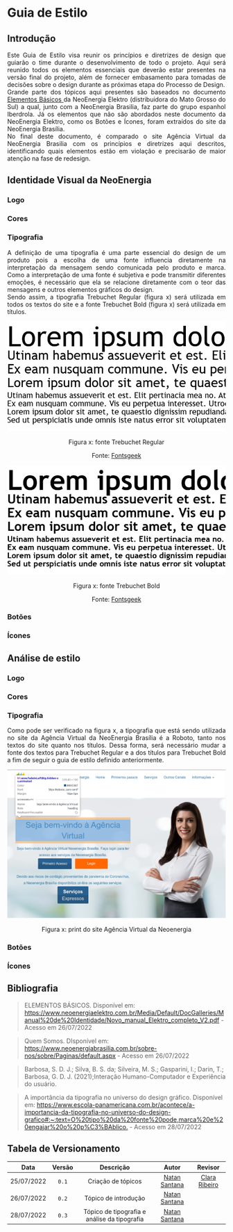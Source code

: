 # Guia de Estilo

## Introdução

<div style="text-align: justify">
Este Guia de Estilo visa reunir os princípios e diretrizes de design que guiarão o time durante o desenvolvimento de todo o projeto. Aqui será reunido todos os elementos essenciais que deverão estar presentes na versão final do projeto, além de fornecer embasamento para tomadas de decisões sobre o design durante as próximas etapa do Processo de Design.
</div>
<div style="text-align: justify">
Grande parte dos tópicos aqui presentes são baseados no documento <a href="https://www.neoenergiaelektro.com.br/Media/Default/DocGalleries/Manual%20de%20Identidade/Novo_manual_Elektro_completo_V2.pdf" target="_blank">Elementos Básicos </a> da NeoEnergia Elektro (distribuidora do Mato Grosso do Sul) a qual, junto com a NeoEnergia Brasilia, faz parte do grupo espanhol Iberdrola. Já os elementos que não são abordados neste documento da NeoEnergia Elektro, como os Botões e Ícones, foram extraídos do site da NeoEnergia Brasília.
</div>
<div style="text-align: justify">
No final deste documento, é comparado o site Agência Virtual da NeoEnergia Brasilia com os princípios e diretrizes aqui descritos, identificando quais elementos estão em violação e precisarão de maior atenção na fase de redesign.
</div>

## Identidade Visual da NeoEnergia

### Logo

### Cores

### Tipografia 

<div style="text-align: justify">
A definição de uma tipografia é uma parte essencial do design de um produto pois a escolha de uma fonte influencia diretamente na interpretação da mensagem sendo comunicada pelo produto e marca. Como a interpretação de uma fonte é subjetiva e pode transmitir diferentes emoções, é necessário que ela se relacione diretamente com o teor das mensagens e outros elementos gráficos do design.
</div>

<div style="text-align: justify">
Sendo assim, a tipografia Trebuchet Regular (figura x) será utilizada em todos os textos do site e a fonte Trebuchet Bold (figura x) será utilizada em títulos.
</div>

![Fonte Trebuchet Regular](./assets/guia_de_estilo/trebuchet.png)
<div style="text-align: center">
<p>Figura x: fonte Trebuchet Regular</p>
<p>Fonte: <a href="https://fontsgeek.com/trebuchet-ms-digiscream-font" target="_blank">Fontsgeek</a></p>
</div>

![Fonte Trebuchet Bold](./assets/guia_de_estilo/trebuchetBold.png)
<div style="text-align: center">
<p>Figura x: fonte Trebuchet Bold</p>
<p>Fonte: <a href="https://fontsgeek.com/fonts/Trebuchet-MS-Bold" target="_blank">Fontsgeek</a></p>
</div>

### Botões

### Ícones

## Análise de estilo

### Logo

### Cores

### Tipografia

<div style="text-align: justify">
Como pode ser verificado na figura x, a tipografia que está sendo utilizada no site da Agência Virtual da NeoEnergia Brasília é a Roboto, tanto nos textos do site quanto nos títulos. Dessa forma, será necessário mudar a fonte dos textos para Trebuchet Regular e a dos títulos para Trebuchet Bold a fim de seguir o guia de estilo definido anteriormente.
</div>

![Print do site](./assets/guia_de_estilo/analiseTipo.png)
<div style="text-align: center">
<p>Figura x: print do site Agência Virtual da Neoenergia</p>
</div>

### Botões

### Ícones

## Bibliografia
>ELEMENTOS BÁSICOS. Disponível em: <https://www.neoenergiaelektro.com.br/Media/Default/DocGalleries/Manual%20de%20Identidade/Novo_manual_Elektro_completo_V2.pdf> - Acesso em 26/07/2022

>Quem Somos. DIsponível em: <https://www.neoenergiabrasilia.com.br/sobre-nos/sobre/Paginas/default.aspx> - Acesso em 26/07/2022

> Barbosa, S. D. J.; Silva, B. S. da; Silveira, M. S.; Gasparini, I.; Darin, T.; Barbosa, G. D. J. (2021);Interação Humano-Computador e Experiência do usuário.

>A importância da tipografia no universo do design gráfico. Disponível em: <https://www.escola-panamericana.com.br/acontece/a-importancia-da-tipografia-no-universo-do-design-grafico#:~:text=O%20tipo%20da%20fonte%20pode,marca%20e%20engajar%20o%20p%C3%BAblico.> - Acesso em 28/07/2022


## Tabela de Versionamento

| Data | Versão | Descrição | Autor | Revisor |
| :----: | :------: | :---------: | :-----: | :-------: |
| 25/07/2022 | `0.1`  | Criação de tópicos | [Natan Santana](https://github.com/Neitan2001) | [Clara Ribeiro](https://github.com/clara-ribeiro)
| 26/07/2022 | `0.2`  | Tópico de introdução | [Natan Santana](https://github.com/Neitan2001) |
| 28/07/2022 | `0.3`  | Tópico de tipografia e análise da tipografia | [Natan Santana](https://github.com/Neitan2001) | 